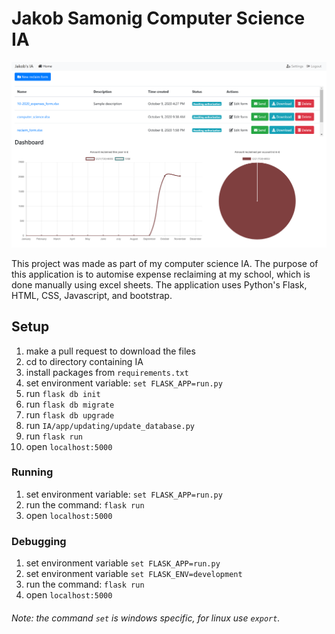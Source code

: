 # Jakob Samonig Computer Science IA
![Screenshot of app](for_readme.png)

This project was made as part of my computer science IA. The purpose of this application is to automise expense
reclaiming at my school, which is done manually using excel sheets. The application uses Python's Flask, HTML, CSS, 
Javascript, and bootstrap.

## Setup
1) make a pull request to download the files
2) cd to directory containing IA
2) install packages from `requirements.txt`
3) set environment variable: `set FLASK_APP=run.py`
4) run `flask db init`
5) run `flask db migrate`
6) run `flask db upgrade`
6) run `IA/app/updating/update_database.py`
7) run `flask run`
8) open `localhost:5000`

### Running
1) set environment variable: `set FLASK_APP=run.py`
2) run the command: `flask run`
3) open `localhost:5000`

### Debugging
1) set environment variable `set FLASK_APP=run.py`
2) set environment variable `set FLASK_ENV=development`
3) run the command: `flask run`
4) open `localhost:5000`

###### Note: the command `set` is windows specific, for linux use `export`.
